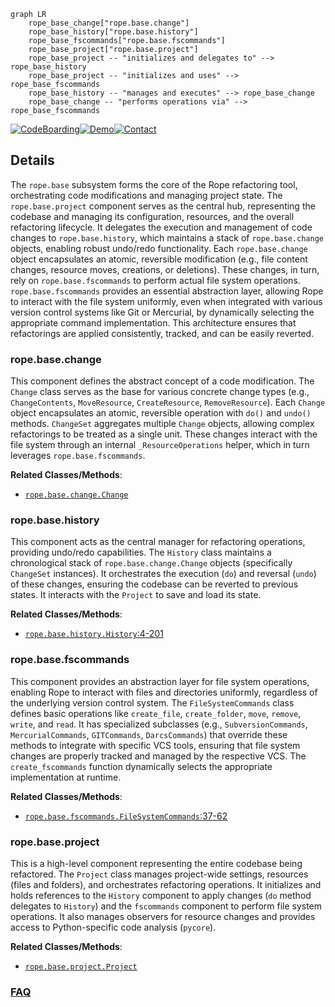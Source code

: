 ```mermaid
graph LR
    rope_base_change["rope.base.change"]
    rope_base_history["rope.base.history"]
    rope_base_fscommands["rope.base.fscommands"]
    rope_base_project["rope.base.project"]
    rope_base_project -- "initializes and delegates to" --> rope_base_history
    rope_base_project -- "initializes and uses" --> rope_base_fscommands
    rope_base_history -- "manages and executes" --> rope_base_change
    rope_base_change -- "performs operations via" --> rope_base_fscommands
```

[![CodeBoarding](https://img.shields.io/badge/Generated%20by-CodeBoarding-9cf?style=flat-square)](https://github.com/CodeBoarding/GeneratedOnBoardings)[![Demo](https://img.shields.io/badge/Try%20our-Demo-blue?style=flat-square)](https://www.codeboarding.org/demo)[![Contact](https://img.shields.io/badge/Contact%20us%20-%20contact@codeboarding.org-lightgrey?style=flat-square)](mailto:contact@codeboarding.org)

## Details

The `rope.base` subsystem forms the core of the Rope refactoring tool, orchestrating code modifications and managing project state. The `rope.base.project` component serves as the central hub, representing the codebase and managing its configuration, resources, and the overall refactoring lifecycle. It delegates the execution and management of code changes to `rope.base.history`, which maintains a stack of `rope.base.change` objects, enabling robust undo/redo functionality. Each `rope.base.change` object encapsulates an atomic, reversible modification (e.g., file content changes, resource moves, creations, or deletions). These changes, in turn, rely on `rope.base.fscommands` to perform actual file system operations. `rope.base.fscommands` provides an essential abstraction layer, allowing Rope to interact with the file system uniformly, even when integrated with various version control systems like Git or Mercurial, by dynamically selecting the appropriate command implementation. This architecture ensures that refactorings are applied consistently, tracked, and can be easily reverted.

### rope.base.change
This component defines the abstract concept of a code modification. The `Change` class serves as the base for various concrete change types (e.g., `ChangeContents`, `MoveResource`, `CreateResource`, `RemoveResource`). Each `Change` object encapsulates an atomic, reversible operation with `do()` and `undo()` methods. `ChangeSet` aggregates multiple `Change` objects, allowing complex refactorings to be treated as a single unit. These changes interact with the file system through an internal `_ResourceOperations` helper, which in turn leverages `rope.base.fscommands`.


**Related Classes/Methods**:

- <a href="https://github.com/python-rope/rope/blob/master/rope/base/change.py" target="_blank" rel="noopener noreferrer">`rope.base.change.Change`</a>


### rope.base.history
This component acts as the central manager for refactoring operations, providing undo/redo capabilities. The `History` class maintains a chronological stack of `rope.base.change.Change` objects (specifically `ChangeSet` instances). It orchestrates the execution (`do`) and reversal (`undo`) of these changes, ensuring the codebase can be reverted to previous states. It interacts with the `Project` to save and load its state.


**Related Classes/Methods**:

- <a href="https://github.com/python-rope/rope/blob/master/rope/base/history.py#L4-L201" target="_blank" rel="noopener noreferrer">`rope.base.history.History`:4-201</a>


### rope.base.fscommands
This component provides an abstraction layer for file system operations, enabling Rope to interact with files and directories uniformly, regardless of the underlying version control system. The `FileSystemCommands` class defines basic operations like `create_file`, `create_folder`, `move`, `remove`, `write`, and `read`. It has specialized subclasses (e.g., `SubversionCommands`, `MercurialCommands`, `GITCommands`, `DarcsCommands`) that override these methods to integrate with specific VCS tools, ensuring that file system changes are properly tracked and managed by the respective VCS. The `create_fscommands` function dynamically selects the appropriate implementation at runtime.


**Related Classes/Methods**:

- <a href="https://github.com/python-rope/rope/blob/master/rope/base/fscommands.py#L37-L62" target="_blank" rel="noopener noreferrer">`rope.base.fscommands.FileSystemCommands`:37-62</a>


### rope.base.project
This is a high-level component representing the entire codebase being refactored. The `Project` class manages project-wide settings, resources (files and folders), and orchestrates refactoring operations. It initializes and holds references to the `History` component to apply changes (`do` method delegates to `History`) and the `fscommands` component to perform file system operations. It also manages observers for resource changes and provides access to Python-specific code analysis (`pycore`).


**Related Classes/Methods**:

- <a href="https://github.com/python-rope/rope/blob/master/rope/base/project.py" target="_blank" rel="noopener noreferrer">`rope.base.project.Project`</a>




### [FAQ](https://github.com/CodeBoarding/GeneratedOnBoardings/tree/main?tab=readme-ov-file#faq)